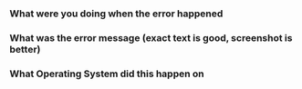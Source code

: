 ### What were you doing when the error happened


### What was the error message (exact text is good, screenshot is better)


### What Operating System did this happen on


